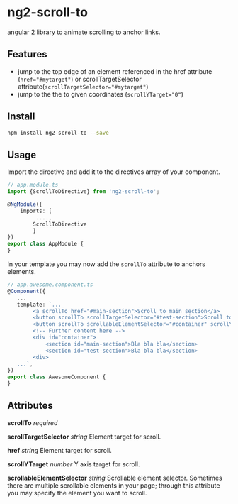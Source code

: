 # ng2-scroll-to
angular 2 library to animate scrolling to anchor links.

## Features
- jump to the top edge of an element referenced in the href attribute (`href="#mytarget"`) or scrollTargetSelector attribute(`scrollTargetSelector="#mytarget"`)
- jump to the the to given coordinates (`scrollYTarget="0"`)

## Install
```sh
npm install ng2-scroll-to --save
```
## Usage
Import the directive and add it to the directives array of your component. 



```typescript
// app.module.ts
import {ScrollToDirective} from 'ng2-scroll-to';

@NgModule({
    imports: [
         ....,
        ScrollToDirective
        ]
})
export class AppModule {
}
```


In your template you may now add the `scrollTo` attribute to anchors elements.

```typescript
// app.awesome.component.ts
@Component({
   ...
   template: `...
        <a scrollTo href="#main-section">Scroll to main section</a>
        <button scrollTo scrollTargetSelector="#test-section">Scroll to test section</a>
        <button scrollTo scrollableElementSelector="#container" scrollYTarget="0">Go top</a>
        <!-- Further content here -->
        <div id="container">
            <section id="main-section">Bla bla bla</section>
            <section id="test-section">Bla bla bla</section>
        <div>
   ...`,
})
export class AwesomeComponent {
}
```


## Attributes

**scrollTo** *required*

**scrollTargetSelector**  *string* Element target for scroll.

**href**  *string* Element target for scroll.

**scrollYTarget** *number* Y axis target for scroll.

**scrollableElementSelector** *string* Scrollable element selector. Sometimes there are multiple scrollable elements in your page; through this attribute you may specify the element you want to scroll.
